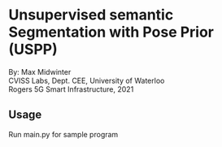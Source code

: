 # Unsupervised semantic Segmentation with Pose Prior (USPP)
By: Max Midwinter </br>
CVISS Labs, Dept. CEE, University of Waterloo <br/>
Rogers 5G Smart Infrastructure, 2021

## Usage

Run main.py for sample program




